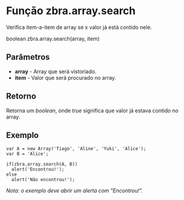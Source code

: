 # Função zbra.array.search

Verifica item-a-item de array se x valor já está contido nele.

  boolean zbra.array.search(array, item)

## Parâmetros
* **array** - Array que será vistoriado.
* **item** - Valor que será procurado no array.

## Retorno
Retorna um _boolean_, onde _true_ significa que valor já estava contido no array.

## Exemplo

    var A = new Array('Tiago', 'Aline', 'Yuki', 'Alice');
    var B = 'Alice';
    
    if(zbra.array.search(A, B))
      alert('Encontrou!');
    else
      alert('Não encontrou!');

_Nota: o exemplo deve abrir um alerta com "Encontrou!"._

